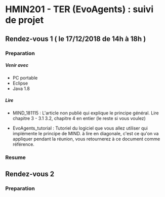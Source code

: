 # HMIN201 - TER (EvoAgents) : suivi de projet

## Rendez-vous 1 ( le 17/12/2018 de 14h à 18h )

### Preparation

##### Venir avec

- PC portable
- Eclipse
- Java 1.8

##### Lire

- MIND_181115 : L'article non publié qui explique le principe général. Lire chapitre 3 - 3.1 3.2, chapitre 4 en entier (le reste si vous voulez)

- EvoAgents_tutorial : Tutoriel du logiciel que vous allez utiliser qui implémente le principe de MIND. à lire en diagonale, c'est ce qu'on va appliquer pendant la réunion, vous retournerez à ce document comme référence.

### Resume



## Rendez-vous 2

### Preparation
